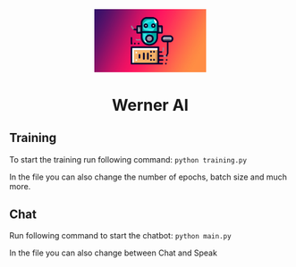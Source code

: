 <div align="center">
<img src="images/banner.jpg" width="200"/>
<h1>Werner AI</h1> 
</div>

## Training
To start the training run following command:
```python training.py```

In the file you can also change the number of epochs, batch size and much more.

## Chat
Run following command to start the chatbot:
```python main.py```

In the file you can also change between Chat and Speak
